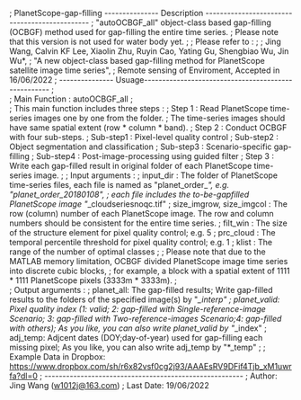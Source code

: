 ; PlanetScope-gap-filling
--------------- Description ----------------------------------------------
; "autoOCBGF_all" object-class based gap-filling (OCBGF) method used for gap-filling the entire time series.
; Please note that this version is not used for water body yet.
; 
; Please refer to :
; 
; Jing Wang, Calvin KF Lee, Xiaolin Zhu, Ruyin Cao, Yating Gu, Shengbiao Wu, Jin Wu*,
; "A new object-class based gap-filling method for PlanetScope satellite image time series", 
; Remote sensing of Enviroment, Accepted in 16/06/2022
; 
--------------- Usuage----------------------------------------------------
;     
; Main Function : autoOCBGF_all
;  
; This main function includes three steps : 
; Step 1 : Read PlanetScope time-series images one by one from the folder.
;          The time-series images should have same spatial extent (row * column * band).
; Step 2 : Conduct OCBGF with four sub-steps.
;          Sub-step1 : Pixel-level quality control
;          Sub-step2 : Object segmentation and classification 
;          Sub-step3 : Scenario-specific gap-filling
;          Sub-step4 : Post-image-processing using guided filter
; Step 3 : Write each gap-filled result in original folder of each PlanetScope time-series image.
; 
; Input arguments :
; input_dir : The folder of PlanetScope time-series files, each file is named as "planet_order_*", e.g. "planet_order_20180108",
;             each file includes the to-be-gapfilled PlanetScope image "*_cloudseriesnoqc.tif" 
; size_imgrow, size_imgcol : The row (column) number of each PlanetScope image. The row and column numbers should be consistent for the entire time series. 
; filt_win : The size of the structure element for pixel quality control; e.g. 5 
; prc_cloud : The temporal percentile threshold for pixel quality control; e.g. 1
; klist : The range of the number of optimal classes 
; 
; Please note that due to the MATLAB memory limitation, OCBGF divided PlanetScope image time series into discrete cubic blocks, 
;            for example, a block with a spatial extent of 1111 * 1111 PlanetScope pixels (3333m * 3333m). 
;            
; Output arguments :
; planet_all: The gap-filled results; Write gap-filled results to the folders of the specified image(s) by "*_interp"
; planet_valid: Pixel quality index (1: valid; 2: gap-filled with Single-reference-image Scenario; 3: gap-filled with Two-reference-images Scenario;4: gap-filled with others); As you like, you can also write planet_valid by "*_index"
; adj_temp: Adjcent dates (DOY;day-of-year) used for gap-filling each missing pixel; As you like, you can also write adj_temp by "*_temp"
; 
; Example Data in Dropbox: https://www.dropbox.com/sh/r6x82vsf0cg2j93/AAAEsRV9DFif4Tjb_xM1uwrfa?dl=0
; -------------------------------------------------------
; Author: Jing Wang (w1012j@163.com)
; Last Date: 19/06/2022
